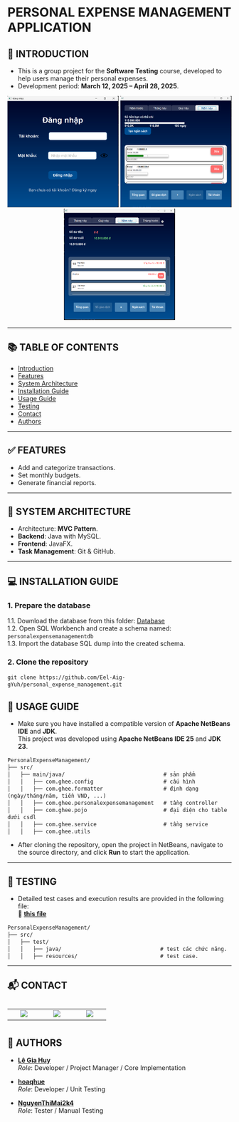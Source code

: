 # PERSONAL EXPENSE MANAGEMENT APPLICATION

## 📌 INTRODUCTION
- This is a group project for the **Software Testing** course, developed to help users manage their personal expenses.
- Development period: **March 12, 2025 – April 28, 2025**.
<p align="center">
  <img src="https://github.com/Eel-Aig-gYuh/personal_expense_management/blob/main/Others/Img/loginPage.png" width="250" height="250"/>
  <img src="https://github.com/Eel-Aig-gYuh/personal_expense_management/blob/main/Others/Img/budgetPage.png" width="250" height="250"/>
  <img src="https://github.com/Eel-Aig-gYuh/personal_expense_management/blob/main/Others/Img/homePage.png" width="250" height="250"/>
</p>

---

## 📚 TABLE OF CONTENTS
- [Introduction](#-introduction)
- [Features](#-features)
- [System Architecture](#-system-architecture)
- [Installation Guide](#-installation-guide)
- [Usage Guide](#-usage-guide)
- [Testing](#-testing)
- [Contact](#-contact)
- [Authors](#-authors)

---

## ✅ FEATURES
- Add and categorize transactions.
- Set monthly budgets.
- Generate financial reports.

---

## 🧩 SYSTEM ARCHITECTURE
- Architecture: **MVC Pattern**.
- **Backend**: Java with MySQL.  
- **Frontend**: JavaFX.  
- **Task Management**: Git & GitHub.

---

## 💻 INSTALLATION GUIDE

### 1. Prepare the database
1.1. Download the database from this folder: [Database](https://github.com/Eel-Aig-gYuh/personal_expense_management/tree/main/Database)  
1.2. Open SQL Workbench and create a schema named: `personalexpensemanagementdb`  
1.3. Import the database SQL dump into the created schema.

### 2. Clone the repository
```
git clone https://github.com/Eel-Aig-gYuh/personal_expense_management.git
```

## 🚀 USAGE GUIDE
- Make sure you have installed a compatible version of **Apache NetBeans IDE** and **JDK**.  
  This project was developed using **Apache NetBeans IDE 25** and **JDK 23**.
```
PersonalExpenseManagement/
├── src/                   
│   ├── main/java/                               # sản phẩm
│   │   ├── com.ghee.config                      # cấu hình
│   │   ├── com.ghee.formatter                   # định dạng (ngày/tháng/năm, tiền VND, ...)
│   │   ├── com.ghee.personalexpensemanagement   # tầng controller
│   │   ├── com.ghee.pojo                        # đại diện cho table dưới csdl
│   │   ├── com.ghee.service                     # tầng service
│   │   ├── com.ghee.utils 
```
- After cloning the repository, open the project in NetBeans, navigate to the source directory, and click **Run** to start the application.

---

## 🧪 TESTING
- Detailed test cases and execution results are provided in the following file:  
  📄 **[this file](https://github.com/Eel-Aig-gYuh/personal_expense_management/blob/main/Others/Nhom4_QuanLyChiTieu.xlsx)**
```
PersonalExpenseManagement/
├── src/                   
│   ├── test/                        
│   │   ├── java/                               # test các chức năng.
│   │   ├── resources/                          # test case.
```

---

## 📬 CONTACT
<table width="100" align='left'>
    <tr>
        <td align='center' width="60">
            <a href="https://www.facebook.com/nhois031/"><img src="https://th.bing.com/th/id/OIP.K61w8tCEKaKN--vUwjeSSwHaHa?w=201&h=201&c=7&r=0&o=5&dpr=1.3&pid=1.7" width="60"></a>
        </td>
        <td align='center' width="60">
            <a href="https://www.instagram.com/nhois031/"><img src="https://cdn-icons-png.flaticon.com/512/1409/1409946.png" width="60"></a>
        </td>
        <td align='center' width="60">
            <a href="https://www.linkedin.com/in/huy-l%C3%AA-0871a92b8/"><img src="https://cdn-icons-png.flaticon.com/512/1409/1409945.png" width="60"></a>
        </td>
    </tr> 
</table>
</br></br>

---

## 👥 AUTHORS

- **[Lê Gia Huy](https://github.com/Eel-Aig-gYuh)**  
  *Role*: Developer / Project Manager / Core Implementation

- **[hoaqhue](https://github.com/hoaqhue)**  
  *Role*: Developer / Unit Testing

- **[NguyenThiMai2k4](https://github.com/NguyenThiMai2k4)**  
  *Role*: Tester / Manual Testing
